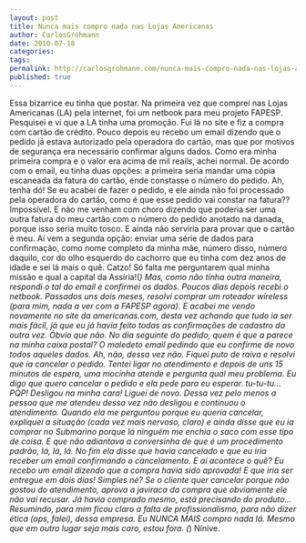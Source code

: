 ```yaml
---
layout: post
title: Nunca mais compro nada nas Lojas Americanas
author: CarlosGrohmann
date: 2010-07-18
categories: 
tags: 
permalink: http://carlosgrohmann.com/nunca-mais-compro-nada-nas-lojas-americanas/
published: true
---
```



Essa bizarrice eu tinha que postar. Na primeira vez que comprei nas Lojas Americanas (LA) pela internet, foi um netbook para meu projeto FAPESP. Pesquisei e vi que a LA tinha uma promoção. Fui lá no site e fiz a compra com cartão de crédito. Pouco depois eu recebo um email dizendo que o pedido já estava autorizado pela operadora do cartão, mas que por motivos de segurança era necessário confirmar alguns dados. Como era minha primeira compra e o valor era acima de mil reails, achei normal. De acordo com o email, eu tinha duas opções: a primeira seria mandar uma cópia escaneada da fatura do cartão, ende constasse o número do pedido. Ah, tenha dó! Se eu acabei de fazer o pedido, e ele ainda não foi processado pela operadora do cartão, como é que esse pedido vai constar na fatura?? Impossível. E não me venham com choro dizendo que poderia ser uma outra fatura do meu cartão com o número do pedido anotado na danada, porque isso seria muito tosco. E ainda não serviria para provar que o cartão é meu. Aí vem a segunda opção: enviar uma série de dados para confirmação, como nome completo da minha mãe, número disso, número daquilo, cor do olho esquerdo do cachorro que eu tinha com dez anos de idade e sei lá mais o quê. Catzo! Só falta me perguntarem qual minha missão e qual a capital da Assíria!(*) Mas, como não tinha outra maneira, respondi o tal do email e confirmei os dados. Poucos dias depois recebi o netbook. Passados uns dois meses, resolvi comprar um roteador wireless (para mim, nada a ver com a FAPESP agora). E acabei me vendo novamente no site da americanas.com, desta vez achando que tudo ia ser mais fácil, já que eu já havia feito todas as confirmações de cadastro da outra vez. Óbvio que não. No dia seguinte do pedido, quem é que a parece na minha caixa postal? O maledeto email pedindo que eu confirme de novo todos aqueles dados. Ah, não, dessa vez não. Fiquei puto de raiva e resolvi que ia cancelar o pedido. Tentei ligar no atendimento e depois de uns 15 minutos de espera, uma mocinha atende e pergunta qual meu problema. Eu digo que quero cancelar o pedido e ela pede para eu esperar. tu-tu-tu... PQP! Desligou na minha cara! Liguei de novo. Dessa vez pelo menos a pessoa que me atendeu dessa vez não desligou e continuou o atendimento. Quando ela me perguntou porque eu queria cancelar, expliquei a situação (cada vez mais nervoso, claro) e ainda disse que eu ia comprar no Submarino porque lá ninguém me enchia o saco com esse tipo de coisa. E que não adiantava a conversinha de que é um procedimento padrão, lá, lá, lá. No fim ela disse que havia cancelado e que eu iria receber um email confirmando o cancelamento. E aí acontece o quê? Eu recebo um email dizendo que a compra havia sido aprovada! E que iria ser entregue em dois dias! Simples né? Se o cliente quer cancelar porque não gostou do atendimento, aprova a javiraca da compra que obviamente ele não vai recusar. Já havia comprado mesmo, está precisando do produto... Resumindo, para mim ficou claro a falta de profissionalismo, para não dizer ética (ops, falei), dessa empresa. Eu NUNCA MAIS compro nada lá. Mesmo que em outro lugar seja mais caro, estou fora. (*) Nínive.
